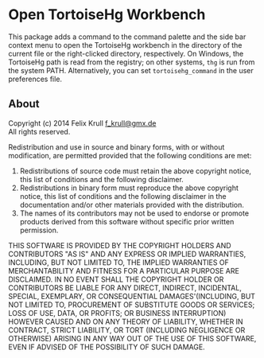 Open TortoiseHg Workbench
=========================
This package adds a command to the command palette and the side bar context
menu to open the TortoiseHg workbench in the directory of the current file or
the right-clicked directory, respectively. On Windows, the TortoiseHg path is
read from the registry; on other systems, `thg` is run from the system PATH.
Alternatively, you can set `tortoisehg_command` in the user preferences file.

## About
Copyright (c) 2014 Felix Krull <f_krull@gmx.de>  
All rights reserved.

Redistribution and use in source and binary forms, with or without modification,
are permitted provided that the following conditions are met:

1) Redistributions of source code must retain the above copyright notice, this
   list of conditions and the following disclaimer.  
2) Redistributions in binary form must reproduce the above copyright notice,
   this list of conditions and the following disclaimer in the documentation
   and/or other materials provided with the distribution.  
3) The names of its contributors may not be used to endorse or promote products
   derived from this software without specific prior written permission.

THIS SOFTWARE IS PROVIDED BY THE COPYRIGHT HOLDERS AND CONTRIBUTORS "AS IS" AND
ANY EXPRESS OR IMPLIED WARRANTIES, INCLUDING, BUT NOT LIMITED TO, THE IMPLIED
WARRANTIES OF MERCHANTABILITY AND FITNESS FOR A PARTICULAR PURPOSE ARE
DISCLAIMED. IN NO EVENT SHALL THE COPYRIGHT HOLDER OR CONTRIBUTORS BE LIABLE
FOR ANY DIRECT, INDIRECT, INCIDENTAL, SPECIAL, EXEMPLARY, OR CONSEQUENTIAL
DAMAGES'(INCLUDING, BUT NOT LIMITED TO, PROCUREMENT OF SUBSTITUTE GOODS OR
SERVICES; LOSS OF USE, DATA, OR PROFITS; OR BUSINESS INTERRUPTION) HOWEVER
CAUSED AND ON ANY THEORY OF LIABILITY, WHETHER IN CONTRACT, STRICT LIABILITY,
OR TORT (INCLUDING NEGLIGENCE OR OTHERWISE) ARISING IN ANY WAY OUT OF THE USE
OF THIS SOFTWARE, EVEN IF ADVISED OF THE POSSIBILITY OF SUCH DAMAGE.
